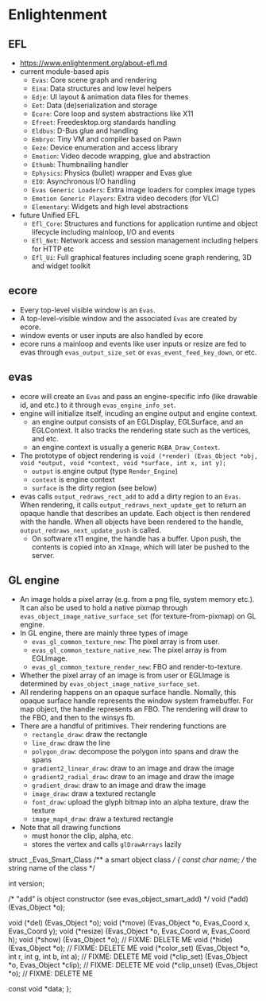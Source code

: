 Enlightenment
=============

## EFL

- <https://www.enlightenment.org/about-efl.md>
- current module-based apis
  - `Evas`: Core scene graph and rendering
  - `Eina`: Data structures and low level helpers
  - `Edje`: UI layout & animation data files for themes
  - `Eet`: Data (de)serialization and storage
  - `Ecore`: Core loop and system abstractions like X11
  - `Efreet`: Freedesktop.org standards handling
  - `Eldbus`: D-Bus glue and handling
  - `Embryo`: Tiny VM and compiler based on Pawn
  - `Eeze`: Device enumeration and access library
  - `Emotion`: Video decode wrapping, glue and abstraction
  - `Ethumb`: Thumbnailing handler
  - `Ephysics`: Physics (bullet) wrapper and Evas glue
  - `EIO`: Asynchronous I/O handling
  - `Evas Generic Loaders`: Extra image loaders for complex image types
  - `Emotion Generic Players`: Extra video decoders (for VLC)
  - `Elementary`: Widgets and high level abstractions
- future Unified EFL
  - `Efl_Core`: Structures and functions for application runtime and object
    lifecycle including mainloop, I/O and events
  - `Efl_Net`: Network access and session management including helpers for
    HTTP etc
  - `Efl_Ui`: Full graphical features including scene graph rendering, 3D and
    widget toolkit

## ecore

- Every top-level visible window is an `Evas`.
- A top-level-visible window and the associated `Evas` are created by ecore.
- window events or user inputs are also handled by ecore
- ecore runs a mainloop and events like user inputs or resize are fed to evas through
  `evas_output_size_set` or `evas_event_feed_key_down`, or etc.

## evas

- ecore will create an `Evas` and pass an engine-specific info (like drawable
  id, and etc.) to it through `evas_engine_info_set`.
- engine will initialize itself, incuding an engine output and engine context.
  - an engine output consists of an EGLDisplay, EGLSurface, and an EGLContext.
    It also tracks the rendering state such as the vertices, and etc.
  - an engine context is usually a generic `RGBA_Draw_Context`.
- The prototype of object rendering is
  `void (*render) (Evas_Object *obj, void *output, void *context, void *surface, int x, int y);`
  - `output` is engine output (type `Render_Engine`)
  - `context` is engine context
  - `surface` is the dirty region (see below)
- evas calls `output_redraws_rect_add` to add a dirty region to an `Evas`.  When
  rendering, it calls `output_redraws_next_update_get` to return an opaque
  handle that describes an update.  Each object is then rendered with the
  handle.  When all objects have been rendered to the handle,
  `output_redraws_next_update_push` is called.
  - On software x11 engine, the handle has a buffer.  Upon push, the contents is
    copied into an `XImage`, which will later be pushed to the server.

## GL engine

- An image holds a pixel array (e.g. from a png file, system memory etc.).  It
  can also be used to hold a native pixmap through
  `evas_object_image_native_surface_set` (for texture-from-pixmap) on GL engine.
- In GL engine, there are mainly three types of image
  - `evas_gl_common_texture_new`: The pixel array is from user.
  - `evas_gl_common_texture_native_new`: The pixel array is from EGLImage.
  - `evas_gl_common_texture_render_new`: FBO and render-to-texture.
- Whether the pixel array of an image is from user or EGLImage is determined by
  `evas_object_image_native_surface_set`.
- All rendering happens on an opaque surface handle.  Nomally, this opaque
  surface handle represents the window system framebuffer.  For map object, the
  handle represents an FBO.  The rendering will draw to the FBO, and then to the
  winsys fb.
- There are a handful of pritimives.  Their rendering functions are
  - `rectangle_draw`: draw the rectangle
  - `line_draw`: draw the line
  - `polygon_draw`: decompose the polygon into spans and draw the spans
  - `gradient2_linear_draw`: draw to an image and draw the image
  - `gradient2_radial_draw`: draw to an image and draw the image
  - `gradient_draw`: draw to an image and draw the image
  - `image_draw`: draw a textured rectangle
  - `font_draw`: upload the glyph bitmap into an alpha texture, draw the texture
  - `image_map4_draw`: draw a textured rectangle
- Note that all drawing functions
  - must honor the clip, alpha, etc.
  - stores the vertex and calls `glDrawArrays` lazily



struct _Evas_Smart_Class /** a smart object class */
{
   const char *name; /** the string name of the class */
   
   int version;

   /* "add" is object constructor (see evas_object_smart_add) */
   void  (*add)         (Evas_Object *o);

   void  (*del)         (Evas_Object *o);
   void  (*move)        (Evas_Object *o, Evas_Coord x, Evas_Coord y);
   void  (*resize)      (Evas_Object *o, Evas_Coord w, Evas_Coord h); 
   void  (*show)        (Evas_Object *o); // FIXME: DELETE ME
   void  (*hide)        (Evas_Object *o); // FIXME: DELETE ME
   void  (*color_set)   (Evas_Object *o, int r, int g, int b, int a); // FIXME: DELETE ME
   void  (*clip_set)    (Evas_Object *o, Evas_Object *clip); // FIXME: DELETE ME
   void  (*clip_unset)  (Evas_Object *o); // FIXME: DELETE ME

   const void *data;
};

